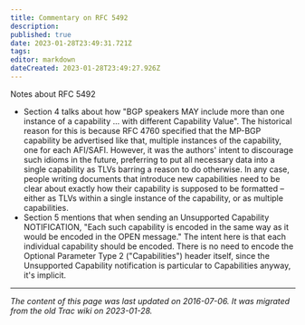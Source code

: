 ```yaml
---
title: Commentary on RFC 5492
description: 
published: true
date: 2023-01-28T23:49:31.721Z
tags: 
editor: markdown
dateCreated: 2023-01-28T23:49:27.926Z
---
```


Notes about RFC 5492

- Section 4 talks about how "BGP speakers MAY include more than one instance of a capability ... with different Capability Value". The historical reason for this is because RFC 4760 specified that the MP-BGP capability be advertised like that, multiple instances of the capability, one for each AFI/SAFI. However, it was the authors' intent to discourage such idioms in the future, preferring to put all necessary data into a single capability as TLVs barring a reason to do otherwise. In any case, people writing documents that introduce new capabilities need to be clear about exactly how their capability is supposed to be formatted – either as TLVs within a single instance of the capability, or as multiple capabilities.
- Section 5 mentions that when sending an Unsupported Capability NOTIFICATION, "Each such capability is encoded in the same way as it would be encoded in the OPEN message." The intent here is that each individual capability should be encoded. There is no need to encode the Optional Parameter Type 2 ("Capabilities") header itself, since the Unsupported Capability notification is particular to Capabilities anyway, it's implicit.
&nbsp;
&nbsp;
&nbsp;

---

*The content of this page was last updated on 2016-07-06. It was migrated from the old Trac wiki on 2023-01-28.*